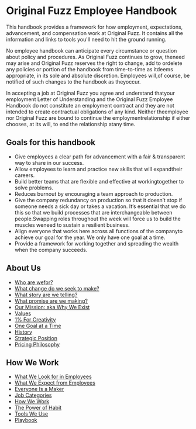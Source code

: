 # Original Fuzz Employee Handbook
This​ ​handbook​ ​provides​ ​a​ ​framework​ ​for​ ​how​ ​employment, expectations,​ ​advancement,​ ​and​ ​compensation​ ​work​ ​at​ ​Original Fuzz. It contains all the information and links to tools you'll need to hit the ground running.

No​ ​employee​ ​handbook​ ​can​ ​anticipate​ ​every​ ​circumstance​ ​or question​ ​about​ ​policy​ ​and​ ​procedures.​ ​As​ ​Original​ ​Fuzz​ ​continues to​ ​grow,​ ​the​ ​need​ ​may​ ​arise​ ​and​ ​Original​ ​Fuzz​ ​reserves​ ​the​ ​right to​ ​change,​ ​add​ ​to​ ​or​ ​delete​ ​any​ ​policies​ ​or​ ​portion​ ​of​ ​the handbook​ ​from​ ​time-to-time​ ​as​ ​it​ ​deems​ ​appropriate,​ ​in​ ​its​ ​sole and​ ​absolute​ ​discretion.​ ​Employees​ ​will,​ ​of​ ​course,​ ​be​ ​notified of​ ​such​ ​changes​ ​to​ ​the​ ​handbook​ ​as​ ​they​ ​occur.

In accepting a job at Original Fuzz you ​agree​ ​and​ ​understand​ ​that​ your ​employment Letter​ ​of​ ​Understanding​ ​and​ ​the Original​ ​Fuzz​ ​Employee​ ​Handbook​ ​do​ ​not​ ​constitute​ ​an​ ​employment contract​ ​and​ ​they​ ​are​ ​not​ ​intended​ ​to​ ​create​ ​contractual obligations​ ​of​ ​any​ ​kind.​ ​Neither​ ​the​ ​employee​ ​nor​ ​Original​ ​Fuzz are​ ​bound​ ​to​ ​continue​ ​the​ ​employment​ ​relationship​ ​if​ ​either chooses,​ ​at​ ​its​ ​will,​ ​to​ ​end​ ​the​ ​relationship​ ​at​ ​any​ ​time.


## Goals​ ​for​ ​this​ ​handbook
* Give​ ​employees​ ​a​ ​clear​ ​path​ ​for​ ​advancement​ ​with​ ​a​ ​fair​ ​& transparent​ ​way​ ​to​ ​share​ ​in​ ​our​ ​success.
* Allow​ ​employees​ ​to​ ​learn​ ​and​ ​practice​ ​new​ ​skills​ ​that​ ​will expand​ ​their​ ​careers.
* Build ​better​ ​teams​ ​that​ ​are​ ​flexible​ ​and​ ​effective​ ​at working​ ​together​ ​to​ ​solve​ ​problems.
* Reduces ​burnout​ ​by encouraging a team approach to production.
* Give​ ​the​ ​company​ ​redundancy​ ​on​ ​production​ ​so​ ​that​ ​it doesn’t​ ​stop​ ​if​ ​someone​ ​needs​ ​a​ ​sick​ ​day​ ​or​ ​takes​ ​a vacation.​ ​It’s​ ​essential​ ​that​ ​we​ ​do​ ​this​ ​so​ ​that​ ​we​ ​build processes​ ​that​ ​are​ ​interchangeable​ ​between​ ​people.​ ​Swapping roles​ ​throughout​ ​the​ ​week​ ​will​ ​force​ ​us​ ​to​ ​build​ ​the muscles​ ​we​ ​need​ ​to​ ​sustain​ ​a​ ​resilient​ ​business.
* Align​ ​everyone​ ​that​ ​works​ ​here​ ​across​ ​all​ ​functions​ ​of​ ​the company​ ​to​ ​achieve​ ​our​ ​goal​ ​for​ ​the​ ​year.​ We only have one goal at a time.
* Provide ​a​ ​framework​ ​for​ ​working​ ​together​ ​and​ ​spreading​ ​the wealth​ ​when​ ​the​ ​company​ ​succeeds.

## About Us
* [Who​ ​are​ ​we​ ​for?](/blob/master/about/who_we_are_for.md)
* [What​ ​change​ ​do​ ​we​ ​seek​ ​to​ ​make?](#)
* [What​ ​story​ ​are​ ​we​ ​telling?](#)
* [What​ ​promise​ ​are​ ​we​ ​making?](#)
* [Our Mission: aka Why We Exist](#)
* [Values](#)
* [1% For Creativity](#)
* [One Goal at a Time](#)
* [History](#)
* [Strategic Position](#)
* [Pricing Philosophy](#)

## How We Work
* [What We Look for in Employees](#)
* [What We Expect from Employees](#)
* [Everyone Is a Maker](#)
* [Job Categories](#)
* [How We Work](#)
* [The Power of Habit](#)
* [Tools We Use](#)
* [Playbook](#)

